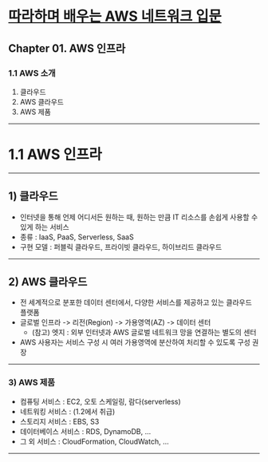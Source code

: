 # <a href = "../README.md" target="_blank">따라하며 배우는 AWS 네트워크 입문</a>
## Chapter 01. AWS 인프라
### 1.1 AWS 소개
1) 클라우드
2) AWS 클라우드
3) AWS 제품

---

# 1.1 AWS 인프라

---

## 1) 클라우드
- 인터넷을 통해 언제 어디서든 원하는 때, 원하는 만큼 IT 리소스를 손쉽게 사용할 수 있게 하는 서비스
- 종류 : IaaS, PaaS, Serverless, SaaS
- 구현 모델 : 퍼블릭 클라우드, 프라이빗 클라우드, 하이브리드 클라우드

---

## 2) AWS 클라우드
- 전 세계적으로 분포한 데이터 센터에서, 다양한 서비스를 제공하고 있는 클라우드 플랫폼
- 글로벌 인프라 -> 리전(Region) -> 가용영역(AZ) -> 데이터 센터
    - (참고) 엣지 : 외부 인터넷과 AWS 글로벌 네트워크 망을 연결하는 별도의 센터
- AWS 사용자는 서비스 구성 시 여러 가용영역에 분산하여 처리할 수 있도록 구성 권장

---

### 3) AWS 제품
- 컴퓨팅 서비스 : EC2, 오토 스케일링, 람다(serverless)
- 네트워킹 서비스 : (1.2에서 취급)
- 스토리지 서비스 : EBS, S3
- 데이터베이스 서비스 : RDS, DynamoDB, ...
- 그 외 서비스 : CloudFormation, CloudWatch, ...

---
